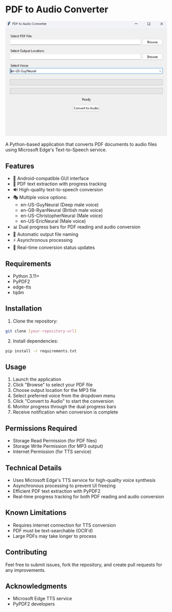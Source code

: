 # PDF to Audio Converter

<p align="center">
  <img src="assets/images/Screenshot 2025-03-14 153225.png" alt="PDF to Audio Converter Interface" width="600"/>
</p>

A Python-based application that converts PDF documents to audio files using Microsoft Edge's Text-to-Speech service.

## Features

- 📱 Android-compatible GUI interface
- 📖 PDF text extraction with progress tracking
- 🔊 High-quality text-to-speech conversion
- 🎭 Multiple voice options:
  - en-US-GuyNeural (Deep male voice)
  - en-GB-RyanNeural (British male voice)
  - en-US-ChristopherNeural (Male voice)
  - en-US-EricNeural (Male voice)
- 📊 Dual progress bars for PDF reading and audio conversion
- 💾 Automatic output file naming
- ⚡ Asynchronous processing
- 🔄 Real-time conversion status updates

## Requirements

- Python 3.11+
- PyPDF2
- edge-tts
- tqdm

## Installation

1. Clone the repository:
```bash
git clone [your-repository-url]
```

2. Install dependencies:
```bash
pip install -r requirements.txt
```


## Usage

1. Launch the application
2. Click "Browse" to select your PDF file
3. Choose output location for the MP3 file
4. Select preferred voice from the dropdown menu
5. Click "Convert to Audio" to start the conversion
6. Monitor progress through the dual progress bars
7. Receive notification when conversion is complete

## Permissions Required

- Storage Read Permission (for PDF files)
- Storage Write Permission (for MP3 output)
- Internet Permission (for TTS service)

## Technical Details

- Uses Microsoft Edge's TTS service for high-quality voice synthesis
- Asynchronous processing to prevent UI freezing
- Efficient PDF text extraction with PyPDF2
- Real-time progress tracking for both PDF reading and audio conversion

## Known Limitations

- Requires internet connection for TTS conversion
- PDF must be text-searchable (OCR'd)
- Large PDFs may take longer to process

## Contributing

Feel free to submit issues, fork the repository, and create pull requests for any improvements.


## Acknowledgments

- Microsoft Edge TTS service
- PyPDF2 developers